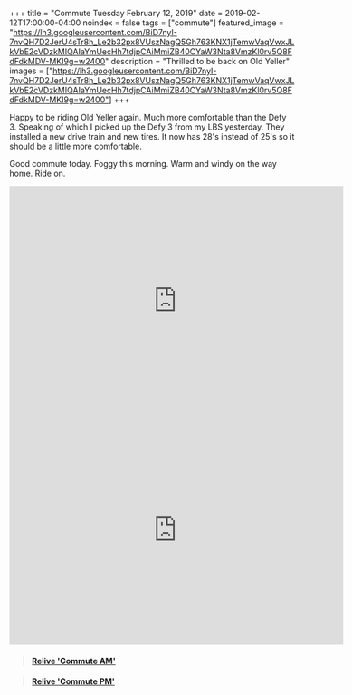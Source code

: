 +++
title =  "Commute Tuesday February 12, 2019"
date = 2019-02-12T17:00:00-04:00
noindex = false
tags = ["commute"]
featured_image = "https://lh3.googleusercontent.com/BiD7nyI-7nvQH7D2JerU4sTr8h_Le2b32px8VUszNagQ5Gh763KNX1jTemwVaqVwxJLkVbE2cVDzkMIQAIaYmUecHh7tdjpCAiMmiZB40CYaW3Nta8VmzKl0rv5Q8FdFdkMDV-MKI9g=w2400"
description = "Thrilled to be back on Old Yeller"
images = ["https://lh3.googleusercontent.com/BiD7nyI-7nvQH7D2JerU4sTr8h_Le2b32px8VUszNagQ5Gh763KNX1jTemwVaqVwxJLkVbE2cVDzkMIQAIaYmUecHh7tdjpCAiMmiZB40CYaW3Nta8VmzKl0rv5Q8FdFdkMDV-MKI9g=w2400"]
+++

Happy to be riding Old Yeller again. Much more comfortable than the Defy 3. Speaking of which I picked up the Defy 3 from my LBS yesterday. They installed a new drive train and new tires. It now has 28's instead of 25's so it should be a little more comfortable.

Good commute today. Foggy this morning. Warm and windy on the way home. Ride on.

<iframe height='405' width='590' frameborder='0' allowtransparency='true' scrolling='no' src='https://www.strava.com/activities/2140674892/embed/52ea5558260b5c03d16cbd3bf1e52ed5365174a3'></iframe>

<iframe height='405' width='590' frameborder='0' allowtransparency='true' scrolling='no' src='https://www.strava.com/activities/2142178623/embed/5fcedf19913b60f73159487ecf14bd95bb493bde'></iframe>

<blockquote class="embedly-card" data-card-controls="0" data-card-key="f1631a41cb254ca5b035dc5747a5bd75"><h4><a href="https://www.relive.cc/view/2140674892?r=embed-site">Relive 'Commute AM'</a></h4></blockquote>
        <script async src="https://cdn.embedly.com/widgets/platform.js" charset="UTF-8"></script>

<blockquote class="embedly-card" data-card-controls="0" data-card-key="f1631a41cb254ca5b035dc5747a5bd75"><h4><a href="https://www.relive.cc/view/2142178623?r=embed-site">Relive 'Commute PM'</a></h4></blockquote>
        <script async src="https://cdn.embedly.com/widgets/platform.js" charset="UTF-8"></script>
